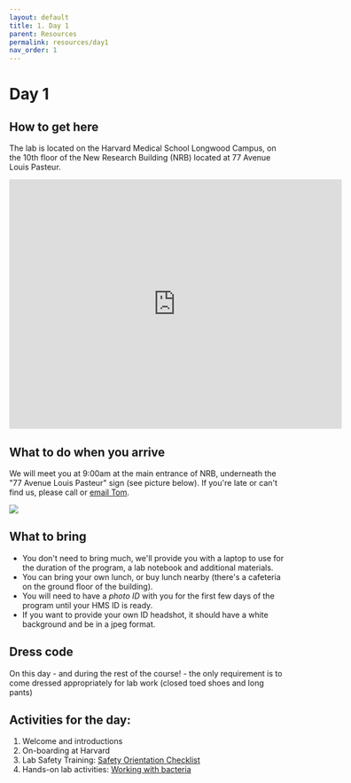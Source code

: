 ```yaml
---
layout: default
title: 1. Day 1
parent: Resources
permalink: resources/day1
nav_order: 1
---
```


# Day 1

## How to get here

The lab is located on the Harvard Medical School Longwood Campus, on the 10th floor of the New Research Building (NRB) located at 77 Avenue Louis Pasteur.

<iframe src="https://www.google.com/maps/embed?pb=!1m18!1m12!1m3!1d2949.1889876712526!2d-71.10538858381881!3d42.33849394445455!2m3!1f0!2f0!3f0!3m2!1i1024!2i768!4f13.1!3m3!1m2!1s0x0%3A0xc006b67571cc779f!2sNew%20Research%20Building!5e0!3m2!1sen!2sus!4v1650921862268!5m2!1sen!2sus" width="600" height="450" style="border:0;" allowfullscreen="" loading="lazy" referrerpolicy="no-referrer-when-downgrade"></iframe>

## What to do when you arrive
We will meet you at 9:00am at the main entrance of NRB, underneath the "77 Avenue Louis Pasteur" sign (see picture below). If you're late or can't find us, please call or [email Tom](../about/).

![](../../assets/images/nrb.jpg)

## What to bring
- You don't need to bring much, we'll provide you with a laptop to use for the duration of the program, a lab notebook and additional materials.
- You can bring your own lunch, or buy lunch nearby (there's a cafeteria on the ground floor of the building).
- You will need to have a *photo ID* with you for the first few days of the program until your HMS ID is ready.
- If you want to provide your own ID headshot, it should have a white background and be in a jpeg format.

## Dress code
On this day - and during the rest of the course! - the only requirement is to come dressed appropriately for lab work (closed toed shoes and long pants)

## Activities for the day:
1. Welcome and introductions
2. On-boarding at Harvard
2. Lab Safety Training: [Safety Orientation Checklist](https://drive.google.com/file/d/1WSrTKLZWXIkB9ZnWZdZqUV7SjKuvQbHv/view?usp=share_link)
3. Hands-on lab activities: [Working with bacteria](./02_workingbacteria.html)
